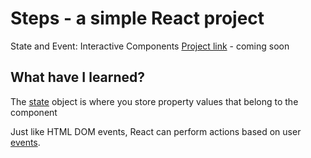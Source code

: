 # Steps - a simple React project

State and Event: Interactive Components
[Project link]() - coming soon

## What have I learned?

The [state](https://www.w3schools.com/react/react_state.asp) object is where you store property values that belong to the component

Just like HTML DOM events, React can perform actions based on user [events](https://www.w3schools.com/react/react_events.asp).
